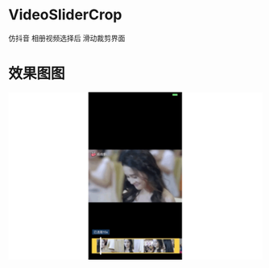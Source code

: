 # VideoSliderCrop
仿抖音 相册视频选择后 滑动裁剪界面

# 效果图图

![image](https://github.com/1401788197/VideoSliderCrop/blob/master/VideoPlayDemo/VideoCrop.gif)
